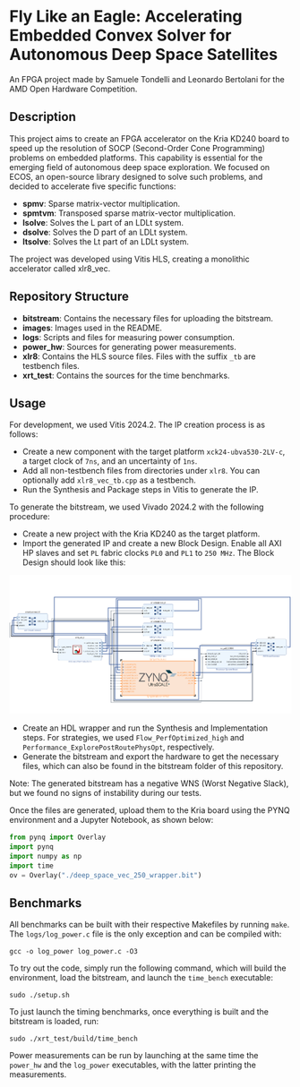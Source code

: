 # Fly Like an Eagle: Accelerating Embedded Convex Solver for Autonomous Deep Space Satellites
An FPGA project made by Samuele Tondelli and Leonardo Bertolani for the AMD Open Hardware Competition.

## Description
This project aims to create an FPGA accelerator on the Kria KD240 board to speed up the resolution of SOCP (Second-Order Cone Programming) problems on embedded platforms. This capability is essential for the emerging field of autonomous deep space exploration. We focused on ECOS, an open-source library designed to solve such problems, and decided to accelerate five specific functions:
- **spmv**: Sparse matrix-vector multiplication.
- **spmtvm**: Transposed sparse matrix-vector multiplication.
- **lsolve**: Solves the L part of an LDLt system.
- **dsolve**: Solves the D part of an LDLt system.
- **ltsolve**: Solves the Lt part of an LDLt system.

The project was developed using Vitis HLS, creating a monolithic accelerator called xlr8_vec.

## Repository Structure
- **bitstream**: Contains the necessary files for uploading the bitstream.
- **images**: Images used in the README.
- **logs**: Scripts and files for measuring power consumption.
- **power_hw**: Sources for generating power measurements.
- **xlr8**: Contains the HLS source files. Files with the suffix ```_tb``` are testbench files.
- **xrt_test**: Contains the sources for the time benchmarks.

## Usage
For development, we used Vitis 2024.2. The IP creation process is as follows:
- Create a new component with the target platform ```xck24-ubva530-2LV-c```, a target clock of ```7ns```, and an uncertainty of ```1ns```.
- Add all non-testbench files from directories under ```xlr8```. You can optionally add ```xlr8_vec_tb.cpp``` as a testbench.
- Run the Synthesis and Package steps in Vitis to generate the IP.

To generate the bitstream, we used Vivado 2024.2 with the following procedure:
- Create a new project with the Kria KD240 as the target platform.
- Import the generated IP and create a new Block Design. Enable all AXI HP slaves and set ```PL``` fabric clocks ```PL0``` and ```PL1``` to ```250 MHz```. The Block Design should look like this:

![Block design](./images/block_design.png)

- Create an HDL wrapper and run the Synthesis and Implementation steps. For strategies, we used ```Flow_PerfOptimized_high``` and ```Performance_ExplorePostRoutePhysOpt```, respectively.
- Generate the bitstream and export the hardware to get the necessary files, which can also be found in the bitstream folder of this repository.

Note: The generated bitstream has a negative WNS (Worst Negative Slack), but we found no signs of instability during our tests.

Once the files are generated, upload them to the Kria board using the PYNQ environment and a Jupyter Notebook, as shown below:
```python
from pynq import Overlay
import pynq
import numpy as np
import time
ov = Overlay("./deep_space_vec_250_wrapper.bit")
```

## Benchmarks
All benchmarks can be built with their respective Makefiles by running ```make```. The ```logs/log_power.c``` file is the only exception and can be compiled with:
```
gcc -o log_power log_power.c -O3
```

To try out the code, simply run the following command, which will build the environment, load the bitstream, and launch the ```time_bench``` executable:
```
sudo ./setup.sh
```

To just launch the timing benchmarks, once everything is built and the bitstream is loaded, run:
```
sudo ./xrt_test/build/time_bench
```

Power measurements can be run by launching at the same time the ```power_hw``` and the ```log_power``` executables, with the latter printing the measurements.
